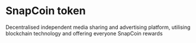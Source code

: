 # SnapCoin token

Decentralised independent media sharing and advertising platform, utilising blockchain technology and offering everyone SnapCoin rewards
